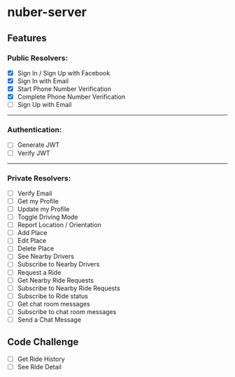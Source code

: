 # nuber-server

## Features

### Public Resolvers: 

- [x] Sign In / Sign Up with Facebook
- [x] Sign In with Email 
- [x] Start Phone Number Verification 
- [x] Complete Phone Number Verification  
- [ ] Sign Up with Email 

---

### Authentication:

- [ ] Generate JWT
- [ ] Verify JWT

---

### Private Resolvers:

- [ ] Verify Email 
- [ ] Get my Profile 
- [ ] Update my Profile 
- [ ] Toggle Driving Mode 
- [ ] Report Location / Orientation 
- [ ] Add Place 
- [ ] Edit Place 
- [ ] Delete Place 
- [ ] See Nearby Drivers 
- [ ] Subscribe to Nearby Drivers
- [ ] Request a Ride 
- [ ] Get Nearby Ride Requests
- [ ] Subscribe to Nearby Ride Requests
- [ ] Subscribe to Ride status 
- [ ] Get chat room messages
- [ ] Subscribe to chat room messages
- [ ] Send a Chat Message 

## Code Challenge 

- [ ] Get Ride History 
- [ ] See Ride Detail 